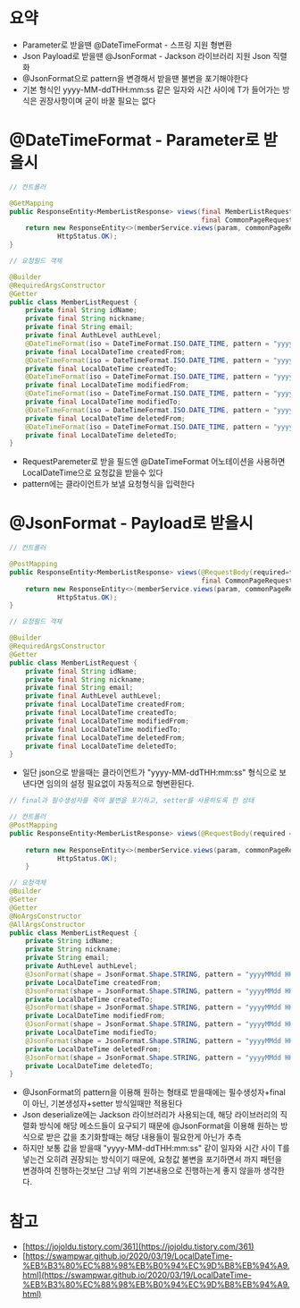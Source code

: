 # 요약

- Parameter로 받을땐 @DateTimeFormat - 스프링 지원 형변환
- Json Payload로 받을땐 @JsonFormat - Jackson 라이브러리 지원 Json 직렬화
- @JsonFormat으로 pattern을 변경해서 받을땐 불변을 포기해야한다
- 기본 형식인 yyyy-MM-ddTHH:mm:ss 같은 일자와 시간 사이에 T가 들어가는 방식은 권장사항이며 굳이 바꿀 필요는 없다

# @DateTimeFormat - Parameter로 받을시

```java
// 컨트롤러

@GetMapping
public ResponseEntity<MemberListResponse> views(final MemberListRequest param,
                                                final CommonPageRequest commonPageRequest){
    return new ResponseEntity<>(memberService.views(param, commonPageRequest.of(MemberDefaultSort.VIEWS.getProperty(), MemberDefaultSort.VIEWS.getDirection())),
            HttpStatus.OK);
}
```

```java
// 요청필드 객체

@Builder
@RequiredArgsConstructor
@Getter
public class MemberListRequest {
    private final String idName;
    private final String nickname;
    private final String email;
    private final AuthLevel authLevel;
    @DateTimeFormat(iso = DateTimeFormat.ISO.DATE_TIME, pattern = "yyyy-MM-dd HH:mm:ss")
    private final LocalDateTime createdFrom;
    @DateTimeFormat(iso = DateTimeFormat.ISO.DATE_TIME, pattern = "yyyy-MM-dd HH:mm:ss")
    private final LocalDateTime createdTo;
    @DateTimeFormat(iso = DateTimeFormat.ISO.DATE_TIME, pattern = "yyyy-MM-dd HH:mm:ss")
    private final LocalDateTime modifiedFrom;
    @DateTimeFormat(iso = DateTimeFormat.ISO.DATE_TIME, pattern = "yyyy-MM-dd HH:mm:ss")
    private final LocalDateTime modifiedTo;
    @DateTimeFormat(iso = DateTimeFormat.ISO.DATE_TIME, pattern = "yyyy-MM-dd HH:mm:ss")
    private final LocalDateTime deletedFrom;
    @DateTimeFormat(iso = DateTimeFormat.ISO.DATE_TIME, pattern = "yyyy-MM-dd HH:mm:ss")
    private final LocalDateTime deletedTo;
}
```

- RequestParemeter로 받을 필드엔 @DateTimeFormat 어노테이션을 사용하면 LocalDateTime으로 요청값을 받을수 있다
- pattern에는 클라이언트가 보낼 요청형식을 입력한다

# @JsonFormat - Payload로 받을시


```java
// 컨트롤러

@PostMapping
public ResponseEntity<MemberListResponse> views(@RequestBody(required=false) final MemberListRequest param,
                                                final CommonPageRequest commonPageRequest){
    return new ResponseEntity<>(memberService.views(param, commonPageRequest.of(MemberDefaultSort.VIEWS.getProperty(), MemberDefaultSort.VIEWS.getDirection())),
            HttpStatus.OK);
}
```

```java
// 요청필드 객체

@Builder
@RequiredArgsConstructor
@Getter
public class MemberListRequest {
    private final String idName;
    private final String nickname;
    private final String email;
    private final AuthLevel authLevel;
    private final LocalDateTime createdFrom;
    private final LocalDateTime createdTo;
    private final LocalDateTime modifiedFrom;
    private final LocalDateTime modifiedTo;
    private final LocalDateTime deletedFrom;
    private final LocalDateTime deletedTo;
}
```

- 일단 json으로 받을때는 클라이언트가 "yyyy-MM-ddTHH:mm:ss" 형식으로 보낸다면 임의의 설정 필요없이 자동적으로 형변환된다.

```java
// final과 필수생성자를 죽여 불변을 포기하고, setter를 사용하도록 한 상태

// 컨트롤러
@PostMapping
public ResponseEntity<MemberListResponse> views(@RequestBody(required = false) final MemberListRequest param,
                                                                                final CommonPageRequest commonPageRequest){
    return new ResponseEntity<>(memberService.views(param, commonPageRequest.of(MemberDefaultSort.VIEWS.getProperty(), MemberDefaultSort.VIEWS.getDirection())),
            HttpStatus.OK);
    }

// 요청객체
@Builder
@Setter
@Getter
@NoArgsConstructor
@AllArgsConstructor
public class MemberListRequest {
    private String idName;
    private String nickname;
    private String email;
    private AuthLevel authLevel;
    @JsonFormat(shape = JsonFormat.Shape.STRING, pattern = "yyyyMMdd HHmmss")
    private LocalDateTime createdFrom;
    @JsonFormat(shape = JsonFormat.Shape.STRING, pattern = "yyyyMMdd HHmmss")
    private LocalDateTime createdTo;
    @JsonFormat(shape = JsonFormat.Shape.STRING, pattern = "yyyyMMdd HHmmss")
    private LocalDateTime modifiedFrom;
    @JsonFormat(shape = JsonFormat.Shape.STRING, pattern = "yyyyMMdd HHmmss")
    private LocalDateTime modifiedTo;
    @JsonFormat(shape = JsonFormat.Shape.STRING, pattern = "yyyyMMdd HHmmss")
    private LocalDateTime deletedFrom;
    @JsonFormat(shape = JsonFormat.Shape.STRING, pattern = "yyyyMMdd HHmmss")
    private LocalDateTime deletedTo;
}
```  

- @JsonFormat의 pattern을 이용해 원하는 형태로 받을때에는 필수생성자+final이 아닌, 기본생성자+setter 방식일때만 적용된다
- Json deserialize에는 Jackson 라이브러리가 사용되는데, 해당 라이브러리의 직렬화 방식에 해당 메소드들이 요구되기 때문에 @JsonFormat을 이용해 원하는 방식으로 받은 값을 초기화할때는 해당 내용들이 필요한게 아닌가 추측
- 하지만 보통 값을 받을때 "yyyy-MM-ddTHH:mm:ss" 같이 일자와 시간 사이 T를 넣는건 오히려 권장되는 방식이기 때문에, 요청값 불변을 포기하면서 까지 패턴을 변경하여 진행하는것보단 그냥 위의 기본내용으로 진행하는게 좋지 않을까 생각한다.

# 참고

- [https://jojoldu.tistory.com/361](https://jojoldu.tistory.com/361)
- [https://swampwar.github.io/2020/03/19/LocalDateTime-%EB%B3%80%EC%88%98%EB%B0%94%EC%9D%B8%EB%94%A9.html](https://swampwar.github.io/2020/03/19/LocalDateTime-%EB%B3%80%EC%88%98%EB%B0%94%EC%9D%B8%EB%94%A9.html)